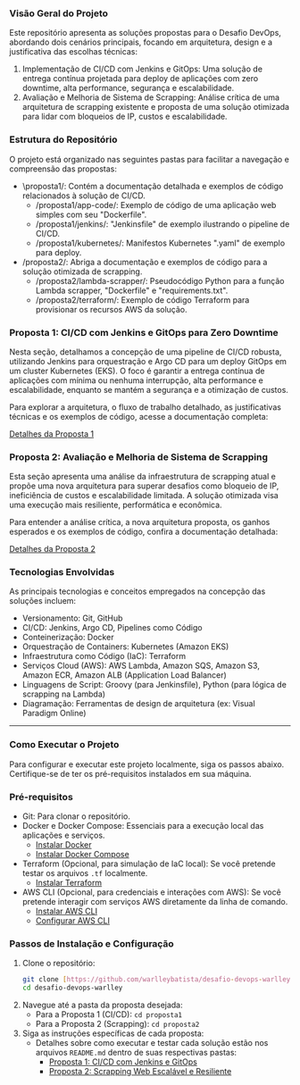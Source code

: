 ###  Visão Geral do Projeto

Este repositório apresenta as soluções propostas para o Desafio DevOps, abordando dois cenários principais, focando em arquitetura, design e a justificativa das escolhas técnicas:

1.  Implementação de CI/CD com Jenkins e GitOps: Uma solução de entrega contínua projetada para deploy de aplicações com zero downtime, alta performance, segurança e escalabilidade.
2.  Avaliação e Melhoria de Sistema de Scrapping: Análise crítica de uma arquitetura de scrapping existente e proposta de uma solução otimizada para lidar com bloqueios de IP, custos e escalabilidade.



### Estrutura do Repositório

O projeto está organizado nas seguintes pastas para facilitar a navegação e compreensão das propostas:

* \proposta1/\: Contém a documentação detalhada e exemplos de código relacionados à solução de CI/CD.
    * /proposta1/app-code/: Exemplo de código de uma aplicação web simples com seu "Dockerfile".
    * /proposta1/jenkins/: "Jenkinsfile" de exemplo ilustrando o pipeline de CI/CD.
    * /proposta1/kubernetes/\: Manifestos Kubernetes ".yaml" de exemplo para deploy.
* /proposta2/: Abriga a documentação e exemplos de código para a solução otimizada de scrapping.
    * /proposta2/lambda-scrapper/\: Pseudocódigo Python para a função Lambda scrapper, "Dockerfile" e "requirements.txt".
    * /proposta2/terraform/: Exemplo de código Terraform para provisionar os recursos AWS da solução.


### Proposta 1: CI/CD com Jenkins e GitOps para Zero Downtime

Nesta seção, detalhamos a concepção de uma pipeline de CI/CD robusta, utilizando Jenkins para orquestração e Argo CD para um deploy GitOps em um cluster Kubernetes (EKS). O foco é garantir a entrega contínua de aplicações com mínima ou nenhuma interrupção, alta performance e escalabilidade, enquanto se mantém a segurança e a otimização de custos.

Para explorar a arquitetura, o fluxo de trabalho detalhado, as justificativas técnicas e os exemplos de código, acesse a documentação completa:

[Detalhes da Proposta 1](proposta1/README.md)



### Proposta 2: Avaliação e Melhoria de Sistema de Scrapping

Esta seção apresenta uma análise da infraestrutura de scrapping atual e propõe uma nova arquitetura para superar desafios como bloqueio de IP, ineficiência de custos e escalabilidade limitada. A solução otimizada visa uma execução mais resiliente, performática e econômica.

Para entender a análise crítica, a nova arquitetura proposta, os ganhos esperados e os exemplos de código, confira a documentação detalhada:

[Detalhes da Proposta 2](proposta2/README.md)



### Tecnologias Envolvidas

As principais tecnologias e conceitos empregados na concepção das soluções incluem:

* Versionamento: Git, GitHub
* CI/CD: Jenkins, Argo CD, Pipelines como Código
* Conteinerização: Docker
* Orquestração de Containers: Kubernetes (Amazon EKS)
* Infraestrutura como Código (IaC): Terraform
* Serviços Cloud (AWS): AWS Lambda, Amazon SQS, Amazon S3, Amazon ECR, Amazon ALB (Application Load Balancer)
* Linguagens de Script: Groovy (para Jenkinsfile), Python (para lógica de scrapping na Lambda)
* Diagramação: Ferramentas de design de arquitetura (ex: Visual Paradigm Online)

---

### Como Executar o Projeto

Para configurar e executar este projeto localmente, siga os passos abaixo. Certifique-se de ter os pré-requisitos instalados em sua máquina.

### Pré-requisitos

* Git: Para clonar o repositório.
* Docker e Docker Compose: Essenciais para a execução local das aplicações e serviços.
    * [Instalar Docker](https://docs.docker.com/get-docker/)
    * [Instalar Docker Compose](https://docs.docker.com/compose/install/)
* Terraform (Opcional, para simulação de IaC local): Se você pretende testar os arquivos `.tf` localmente.
    * [Instalar Terraform](https://developer.hashicorp.com/terraform/downloads)
* AWS CLI (Opcional, para credenciais e interações com AWS): Se você pretende interagir com serviços AWS diretamente da linha de comando.
    * [Instalar AWS CLI](https://docs.aws.amazon.com/cli/latest/userguide/getting-started-install.html)
    * [Configurar AWS CLI](https://docs.aws.amazon.com/cli/latest/userguide/getting-started-configure.html)

### Passos de Instalação e Configuração

1.  Clone o repositório:
    ```bash
    git clone [https://github.com/warlleybatista/desafio-devops-warlley.git](https://github.com/warlleybatista/desafio-devops-warlley.git)
    cd desafio-devops-warlley
    ```
2.  Navegue até a pasta da proposta desejada:
    * Para a Proposta 1 (CI/CD): `cd proposta1`
    * Para a Proposta 2 (Scrapping): `cd proposta2`
3.  Siga as instruções específicas de cada proposta:
    * Detalhes sobre como executar e testar cada solução estão nos arquivos `README.md` dentro de suas respectivas pastas:
        * [Proposta 1: CI/CD com Jenkins e GitOps](./proposta1/README.md)
        * [Proposta 2: Scrapping Web Escalável e Resiliente](./proposta2/README.md)

